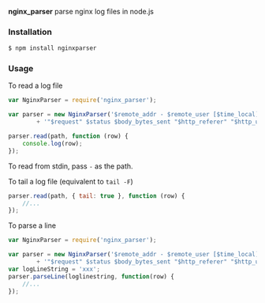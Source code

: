 **nginx_parser** parse nginx log files in node.js

### Installation

```bash
$ npm install nginxparser
```

### Usage

To read a log file

```javascript
var NginxParser = require('nginx_parser');

var parser = new NginxParser('$remote_addr - $remote_user [$time_local] '
		+ '"$request" $status $body_bytes_sent "$http_referer" "$http_user_agent"');

parser.read(path, function (row) {
    console.log(row);
});
```

To read from stdin, pass `-` as the path.

To tail a log file (equivalent to `tail -F`)

```javascript
parser.read(path, { tail: true }, function (row) {
    //...
});
```

To parse a line

```javascript
var NginxParser = require('nginx_parser');

var parser = new NginxParser('$remote_addr - $remote_user [$time_local] '
		+ '"$request" $status $body_bytes_sent "$http_referer" "$http_user_agent"');
var logLineString = 'xxx';
parser.parseLine(loglinestring, function(row) {
    //...
});

```
